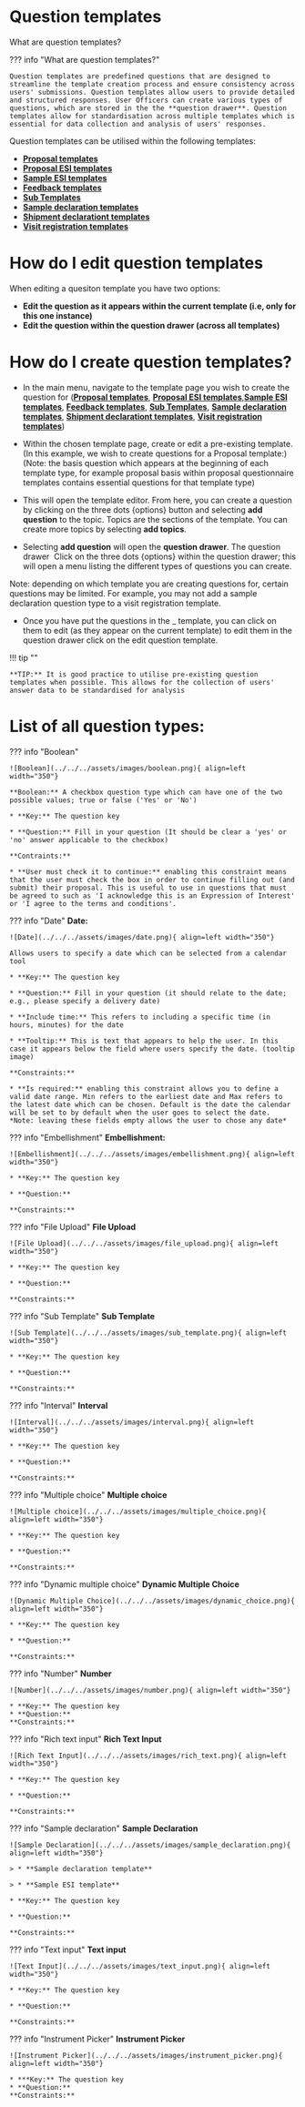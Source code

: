 # Question templates

What are question templates?

??? info "What are question templates?" 

    Question templates are predefined questions that are designed to streamline the template creation process and ensure consistency across users' submissions. Question templates allow users to provide detailed and structured responses. User Officers can create various types of questions, which are stored in the the **question drawer**. Question templates allow for standardisation across multiple templates which is essential for data collection and analysis of users' responses.

Question templates can be utilised within the following templates:

* [**Proposal templates**](templates/proposal_template.md)
* [**Proposal ESI templates**](templates/proposalESI_template.md)
* [**Sample ESI templates**](templates/sampleESI_template.md)
* [**Feedback templates**](templates/feedback_template.md)
* [**Sub Templates**](sub_template.md)
* [**Sample declaration templates**](templates/sampledec_template.md)
* [**Shipment declarationt templates**](templates/shipment_template.md)
* [**Visit registration templates**](templates/visit_template.md)

# **How do I edit question templates**

When editing a quesiton template you have two options:

* **Edit the question as it appears within the current template (i.e, only for this one instance)**
* **Edit the question within the question drawer (across all templates)** 


# **How do I create question templates?**

* In the main menu, navigate to the template page you wish to create the question for ([**Proposal templates**](templates/proposal_template.md), [**Proposal ESI templates**](templates/proposalESI_template.md),[**Sample ESI templates**](templates/sampleESI_template.md), [**Feedback templates**](templates/feedback_template.md), [**Sub Templates**](sub_template.md), [**Sample declaration templates**](templates/sampledec_template.md), [**Shipment declarationt templates**](templates/shipment_template.md), [**Visit registration templates**](templates/visit_template.md))

* Within the chosen template page, create or edit a pre-existing template. 
(In this example, we wish to create questions for a Proposal template:)
(Note: the basis question which appears at the beginning of each template type, for example proposal basis within proposal questionnaire templates contains essential questions for that template type)

* This will open the template editor. From here, you can create a question by clicking on the three dots {options} button and selecting **add question** to the topic. Topics are the sections of the template. You can create more topics by selecting **add topics**.

* Selecting **add question** will open the **question drawer**. The question drawer  Click on the three dots {options} within the question drawer; this will open a menu listing the different types of questions you can create. 

Note: depending on which template you are creating questions for, certain questions may be limited. For example, you may not add a sample declaration question type to a visit registration template.



* Once you have put the questions in the _ template, you can click on them to edit (as they appear on the current template) to edit them in the question drawer click on the edit question template.

!!! tip ""

    **TIP:** It is good practice to utilise pre-existing question templates when possible. This allows for the collection of users' answer data to be standardised for analysis

# **List of all question types:**

??? info "Boolean"

    ![Boolean](../../../assets/images/boolean.png){ align=left width="350"}

    **Boolean:** A checkbox question type which can have one of the two possible values; true or false ('Yes' or 'No')

    * **Key:** The question key

    * **Question:** Fill in your question (It should be clear a 'yes' or 'no' answer applicable to the checkbox)

    **Contraints:**

    * **User must check it to continue:** enabling this constraint means that the user must check the box in order to continue filling out (and submit) their proposal. This is useful to use in questions that must be agreed to such as 'I acknowledge this is an Expression of Interest' or 'I agree to the terms and conditions'.


??? info "Date"
    **Date:**

    ![Date](../../../assets/images/date.png){ align=left width="350"}

    Allows users to specify a date which can be selected from a calendar tool 

    * **Key:** The question key

    * **Question:** Fill in your question (it should relate to the date; e.g., please specify a delivery date) 

    * **Include time:** This refers to including a specific time (in hours, minutes) for the date

    * **Tooltip:** This is text that appears to help the user. In this case it appears below the field where users specify the date. (tooltip image)

    **Constraints:**

    * **Is required:** enabling this constraint allows you to define a valid date range. Min refers to the earliest date and Max refers to the latest date which can be chosen. Default is the date the calendar will be set to by default when the user goes to select the date. *Note: leaving these fields empty allows the user to chose any date*


??? info "Embellishment"
    **Embellishment:**

    ![Embellishment](../../../assets/images/embellishment.png){ align=left width="350"}

    * **Key:** The question key

    * **Question:**

    **Constraints:** 


??? info "File Upload"
    **File Upload**

    ![File Upload](../../../assets/images/file_upload.png){ align=left width="350"}

    * **Key:** The question key

    * **Question:**

    **Constraints:** 

??? info "Sub Template"
    **Sub Template**

    ![Sub Template](../../../assets/images/sub_template.png){ align=left width="350"}

    * **Key:** The question key

    * **Question:**

    **Constraints:**

??? info "Interval"
    **Interval**

    ![Interval](../../../assets/images/interval.png){ align=left width="350"}

    * **Key:** The question key

    * **Question:**

    **Constraints:** 

??? info "Multiple choice"
    **Multiple choice**

    ![Multiple choice](../../../assets/images/multiple_choice.png){ align=left width="350"}

    * **Key:** The question key

    * **Question:**

    **Constraints:** 

??? info "Dynamic multiple choice"
    **Dynamic Multiple Choice**

    ![Dynamic Multiple Choice](../../../assets/images/dynamic_choice.png){ align=left width="350"}

    * **Key:** The question key

    * **Question:**

    **Constraints:**

??? info "Number"
    **Number**

    ![Number](../../../assets/images/number.png){ align=left width="350"}

    * **Key:** The question key
    * **Question:**
    **Constraints:**


??? info "Rich text input"
    **Rich Text Input**

    ![Rich Text Input](../../../assets/images/rich_text.png){ align=left width="350"}

    * **Key:** The question key

    * **Question:**

    **Constraints:**


??? info "Sample declaration"
    **Sample Declaration**

    ![Sample Declaration](../../../assets/images/sample_declaration.png){ align=left width="350"}

    > * **Sample declaration template**

    > * **Sample ESI template**

    * **Key:** The question key

    * **Question:**

    **Constraints:** 

??? info "Text input"
    **Text input**

    ![Text Input](../../../assets/images/text_input.png){ align=left width="350"}

    * **Key:** The question key

    * **Question:**

    **Constraints:**

??? info "Instrument Picker"
    **Instrument Picker**

    ![Instrument Picker](../../../assets/images/instrument_picker.png){ align=left width="350"}

    * ***Key:** The question key
    * **Question:**
    **Constraints:**
